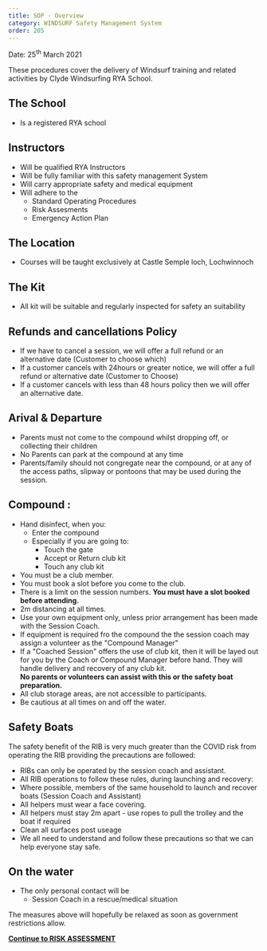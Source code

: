 ```yaml
---
title: SOP - Overview
category: WINDSURF Safety Management System
order: 205 
---
```

Date: 25<sup>th</sup> March 2021

These procedures cover the delivery of Windsurf training and related activities by Clyde Windsurfing RYA School.

## The School

- Is a registered RYA school
  

## Instructors

- Will be qualified RYA Instructors
- Will be fully familiar with this safety management System
- Will carry appropriate safety and medical equipment
- Will adhere to the
   - Standard Operating Procedures
   - Risk Assesments
   - Emergency Action Plan

## The Location

- Courses will be taught exclusively at Castle Semple loch, Lochwinnoch

## The Kit

- All kit will be suitable and regularly inspected for safety an suitability

## Refunds and cancellations Policy

- If we have to cancel a session, we will offer a full refund or an alternative date (Customer to choose which)
- If a customer cancels with 24hours or greater notice, we will offer a full refund or alternative date (Customer to Choose)
- If a customer cancels with less than 48 hours policy then we will offer an alternative date.


## Arival & Departure

- Parents must not come to the compound whilst dropping off, or collecting their children
- No Parents can park at the compound at any time
- Parents/family should not congregate near the compound, or at any of the access paths, slipway or pontoons that may be used during the session.

## Compound :

- Hand disinfect, when you: 
  - Enter the compound
  - Especially if you are going to:  
    - Touch the gate
    - Accept or Return club kit
    - Touch any club kit 
- You must be a club member.
- You must book a slot before you come to the club.
- There is a limit on the session numbers. **You must have a slot booked before attending.**
- 2m distancing at all times.
- Use your own equipment only, unless prior arrangement has been made with the Session Coach.
- If equipment is required fro the compound the the session coach may assign a volunteer as the "Compound Manager"
- If a "Coached Session" offers the use of club kit, then it will be layed out for you by the Coach or Compound Manager before hand. They will handle delivery and recovery of any club kit. <br />**No parents or volunteers can assist with this or the safety boat preparation.**
- All club storage areas, are not accessible to participants.
- Be cautious at all times on and off the water.

## Safety Boats
The safety benefit of the RIB is very much greater than the COVID risk from operating the RIB providing the precautions are followed:

- RIBs can only be operated by the session coach and assistant.
- All RIB operations to follow these rules, during launching and recovery:
- Where possible, members of the same household to launch and recover boats (Session Coach and Assistant)
- All helpers must wear a face covering.
- All helpers must stay 2m apart - use ropes to pull the trolley and the boat if required
- Clean all surfaces post useage
- We all need to understand and follow these precautions so that we can help everyone stay safe.

## On the water
- The only personal contact will be
    - Session Coach in a rescue/medical situation

The measures above will hopefully be relaxed as soon as government restrictions allow.


**[Continue to RISK ASSESSMENT](/clyde/Content/220-WINDSURF_RISK/)**
